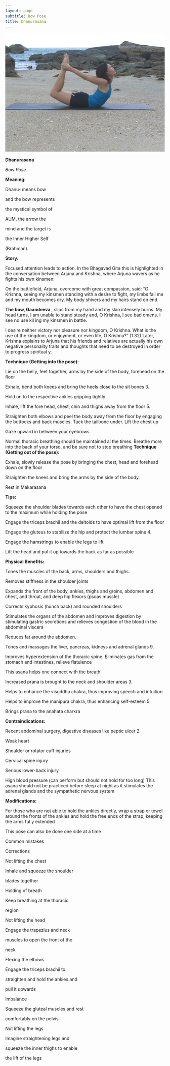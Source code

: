 ```yaml
---
layout: page
subtitle: Bow Pose
title: Dhanurasana
---
```

  <p class="calibre1 text-center">
   <img class="calibre2" src="../../assets/img/index-62_3.png"/>
  </p>
  <p class="calibre1">
  </p>
  <p class="calibre1">
   <b class="calibre3">
    Dhanurasana
   </b>
  </p>
  <p class="calibre1">
  </p>
  <p class="calibre1">
   <b class="calibre3">
   </b>
  </p>
  <p class="calibre1">
  </p>
  <p class="calibre1">
  </p>
  <p class="calibre1">
   <i class="calibre4">
    Bow Pose
   </i>
  </p>
  <p class="calibre1">
  </p>
  <p class="calibre1">
   <b class="calibre3">
   </b>
  </p>
  <p class="calibre1">
  </p>
  <p class="calibre1">
   <b class="calibre3">
    Meaning:
   </b>
  </p>
  <p class="calibre1">
   Dhanu- means bow
  </p>
  <p class="calibre1">
  </p>
  <p class="calibre1">
   and the bow represents
  </p>
  <p class="calibre1">
  </p>
  <p class="calibre1">
   the mystical symbol of
  </p>
  <p class="calibre1">
  </p>
  <p class="calibre1">
   AUM, the arrow the
  </p>
  <p class="calibre1">
   mind and the target is
  </p>
  <p class="calibre1">
  </p>
  <p class="calibre1">
   the Inner Higher Self
  </p>
  <p class="calibre1">
  </p>
  <p class="calibre1">
   (Brahman).
  </p>
  <p class="calibre1">
  </p>
  <p class="calibre1">
  </p>
  <p class="calibre1">
  </p>
  <p class="calibre1">
  </p>
  <p class="calibre1">
  </p>
  <p class="calibre1">
   <b class="calibre3">
    Story:
   </b>
  </p>
  <p class="calibre1">
  </p>
  <p class="calibre1">
   Focused attention leads to action. In the Bhagavad Gita this  is highlighted in the  conversation  between  Arjuna  and  Krishna,  where  Arjuna  wavers  as  he fights his own kinsmen:
  </p>
  <p class="calibre1">
  </p>
  <p class="calibre1">
   On the battlefield, Arjuna, overcome with great compassion, said: “O Krishna, seeing  my  kinsmen  standing  with  a  desire  to  fight,  my  limbs  fail  me  and  my mouth becomes dry. My body shivers and my hairs stand on end.
  </p>
  <p class="calibre1">
  </p>
  <p class="calibre1">
   <b class="calibre3">
    The  bow,  Gaandeeva
   </b>
   ,  slips  from  my  hand  and  my  skin  intensely  burns.  My head turns, I am unable to stand steady and, O Krishna, I see bad omens. I see no use kil ing my kinsmen in battle.
  </p>
  <p class="calibre1">
  </p>
  <p class="calibre1">
   I desire neither victory nor pleasure nor kingdom, O Krishna. What is the use of the kingdom, or enjoyment, or even life, O Krishna?” (1.32) Later, Krishna explains to Arjuna that his friends and relatives are actually his own  negative  personality  traits  and  thoughts  that  need  to  be  destroyed  in order to progress spiritual y.
  </p>
  <p class="calibre1">
  </p>
  <p class="calibre1">
  </p>
  <p class="calibre1">
   <a id="p63">
   </a>
  </p>
  <p class="calibre1">
  </p>
  <p class="calibre1">
   <b class="calibre3">
    Technique (Getting into the pose):
   </b>
  </p>
  <p class="calibre1">
   Lie on the bel y, feet together, arms by the side of the body, forehead on the floor
  </p>
  <p class="calibre1">
   Exhale, bend both knees and bring the heels close to the sit bones 3.
  </p>
  <p class="calibre1">
   Hold on to the respective ankles gripping tightly
  </p>
  <p class="calibre1">
   Inhale, lift the fore head, chest, chin and thighs away from the floor 5.
  </p>
  <p class="calibre1">
   Straighten  both  elbows  and  peel  the  body  away  from  the  floor  by engaging  the  buttocks  and  back  muscles.  Tuck  the  tailbone  under.  Lift the chest up
  </p>
  <p class="calibre1">
   Gaze upward in between your eyebrows
  </p>
  <p class="calibre1">
   Normal thoracic breathing should be maintained al  the times. Breathe more into the back of your torso, and be sure not to stop breathing
   <b class="calibre3">
    Technique (Getting out of the pose):
   </b>
  </p>
  <p class="calibre1">
   Exhale, slowly release the pose by bringing the chest, head and forehead down on the floor
  </p>
  <p class="calibre1">
   Straighten the knees and bring the arms by the side of the body.
  </p>
  <p class="calibre1">
   Rest in Makarasana
  </p>
  <p class="calibre1">
  </p>
  <p class="calibre1">
   <b class="calibre3">
    Tips:
   </b>
  </p>
  <p class="calibre1">
   Squeeze  the  shoulder  blades  towards  each  other  to  have  the  chest opened to the maximum while holding the pose
  </p>
  <p class="calibre1">
   Engage the triceps brachii and the deltoids to have optimal lift from the floor
  </p>
  <p class="calibre1">
   Engage the gluteus to stabilize the hip and protect the lumbar spine 4.
  </p>
  <p class="calibre1">
   Engage the hamstrings to enable the legs to lift
  </p>
  <p class="calibre1">
   Lift the head and pul  it up towards the back as far as possible
  </p>
  <p class="calibre1">
   <b class="calibre3">
   </b>
  </p>
  <p class="calibre1">
   <b class="calibre3">
    Physical Benefits:
   </b>
  </p>
  <p class="calibre1">
   Tones the muscles of the back, arms, shoulders and thighs.
  </p>
  <p class="calibre1">
   Removes stiffness in the shoulder joints
  </p>
  <p class="calibre1">
   Expands the front of the body, ankles, thighs and groins, abdomen and chest, and throat, and deep hip flexors (psoas muscle)
  </p>
  <p class="calibre1">
   Corrects kyphosis (hunch back) and rounded shoulders
  </p>
  <p class="calibre1">
   Stimulates  the  organs  of  the  abdomen  and  improves  digestion  by stimulating gastric secretions and relieves congestion of the blood in the abdominal viscera
  </p>
  <p class="calibre1">
   Reduces fat around the abdomen.
  </p>
  <p class="calibre1">
  </p>
  <p class="calibre1">
   <a id="p64">
   </a>
  </p>
  <p class="calibre1">
  </p>
  <p class="calibre1">
   Tones and massages the liver, pancreas, kidneys and adrenal glands 9.
  </p>
  <p class="calibre1">
   Improves hyperextension of the thoracic spine. Eliminates gas from the stomach and intestines, relieve flatulence
  </p>
  <p class="calibre1">
  </p>
  <p class="calibre1">
   This asana helps one connect with the breath
  </p>
  <p class="calibre1">
   Increased prana is brought to the neck and shoulder areas 3.
  </p>
  <p class="calibre1">
   Helps  to  enhance  the  visuddha  chakra,  thus  improving  speech  and intuition
  </p>
  <p class="calibre1">
   Helps to improve the manipura chakra, thus enhancing self-esteem 5.
  </p>
  <p class="calibre1">
   Brings prana to the anahata charkra
  </p>
  <p class="calibre1">
   <b class="calibre3">
   </b>
  </p>
  <p class="calibre1">
   <b class="calibre3">
    Contraindications:
   </b>
  </p>
  <p class="calibre1">
   Recent abdominal surgery, digestive diseases like peptic ulcer 2.
  </p>
  <p class="calibre1">
   Weak heart
  </p>
  <p class="calibre1">
   Shoulder or rotator cuff injuries
  </p>
  <p class="calibre1">
   Cervical spine injury
  </p>
  <p class="calibre1">
   Serious lower-back injury
  </p>
  <p class="calibre1">
   High blood pressure (can perform but should not hold for too long) This asana should not be practiced before sleep at night as it stimulates  the adrenal glands and the sympathetic nervous system
  </p>
  <p class="calibre1">
   <b class="calibre3">
   </b>
  </p>
  <p class="calibre1">
   <b class="calibre3">
    Modifications:
   </b>
  </p>
  <p class="calibre1">
   For those who are not able to hold the ankles directly, wrap a strap or towel around the fronts of the ankles and hold the free ends of the strap, keeping the arms ful y extended
  </p>
  <p class="calibre1">
  </p>
  <p class="calibre1">
   This pose can also be done one side at a time
  </p>
  <p class="calibre1">
   <b class="calibre3">
   </b>
  </p>
  <p class="calibre1">
   <b class="calibre3">
   </b>
  </p>
  <p class="calibre1">
   <b class="calibre3">
   </b>
  </p>
  <p class="calibre1">
   <b class="calibre3">
   </b>
  </p>
  <p class="calibre1">
  </p>
  <p class="calibre1">
   <a id="p65">
   </a>
  </p>
  <p class="calibre1">
   Common mistakes
  </p>
  <p class="calibre1">
   Corrections
  </p>
  <p class="calibre1">
   Not lifting the chest
  </p>
  <p class="calibre1">
   Inhale and squeeze the shoulder
  </p>
  <p class="calibre1">
   blades together
  </p>
  <p class="calibre1">
   Holding of breath
  </p>
  <p class="calibre1">
   Keep breathing at the thoracic
  </p>
  <p class="calibre1">
   region
  </p>
  <p class="calibre1">
   Not lifting the head
  </p>
  <p class="calibre1">
   Engage the trapezius and neck
  </p>
  <p class="calibre1">
   muscles to open the front of the
  </p>
  <p class="calibre1">
   neck
  </p>
  <p class="calibre1">
   Flexing the elbows
  </p>
  <p class="calibre1">
   Engage the triceps brachii to
  </p>
  <p class="calibre1">
   straighten and hold the ankles and
  </p>
  <p class="calibre1">
   pull it upwards
  </p>
  <p class="calibre1">
   Imbalance
  </p>
  <p class="calibre1">
   Squeeze the gluteal muscles and rest
  </p>
  <p class="calibre1">
   comfortably on the pelvis
  </p>
  <p class="calibre1">
   Not lifting the legs
  </p>
  <p class="calibre1">
   Imagine straightening legs and
  </p>
  <p class="calibre1">
   squeeze the inner thighs to enable
  </p>
  <p class="calibre1">
   the lift of the legs
  </p>
  <p class="calibre1">
   <b class="calibre3">
   </b>
  </p>
  <p class="calibre1">
   <b class="calibre3">
   </b>
  </p>
  <p class="calibre1">
   <b class="calibre3">
   </b>
  </p>
  <p class="calibre1">
   <b class="calibre3">
   </b>
  </p>
  <p class="calibre1">
   <b class="calibre3">
   </b>
  </p>
  <p class="calibre1">
   <b class="calibre3">
   </b>
  </p>
  <p class="calibre1">
   <b class="calibre3">
   </b>
  </p>
  <p class="calibre1">
   <b class="calibre3">
   </b>
  </p>
  <p class="calibre1">
   <b class="calibre3">
   </b>
  </p>
  <p class="calibre1">
   <b class="calibre3">
   </b>
  </p>
  <p class="calibre1">
  </p>
  <p class="calibre1">
  </p>
  <p class="calibre1">
  </p>
  <p class="calibre1">
   <b class="calibre3">
   </b>
  </p>
  <p class="calibre1">
  </p>
  <p class="calibre1">
   <a id="p66">
   </a>
  </p>
  <p class="calibre1">
  </p>
